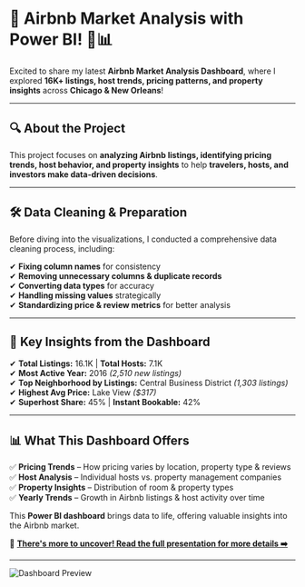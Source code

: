 # 🚀 Airbnb Market Analysis with Power BI! 🏡📊  

Excited to share my latest **Airbnb Market Analysis Dashboard**, where I explored **16K+ listings, host trends, pricing patterns, and property insights** across **Chicago & New Orleans**!  

---

## 🔍 About the Project  

This project focuses on **analyzing Airbnb listings, identifying pricing trends, host behavior, and property insights** to help **travelers, hosts, and investors make data-driven decisions**.  

---

## 🛠 Data Cleaning & Preparation  

Before diving into the visualizations, I conducted a comprehensive data cleaning process, including:  

✔ **Fixing column names** for consistency  
✔ **Removing unnecessary columns & duplicate records**  
✔ **Converting data types** for accuracy  
✔ **Handling missing values** strategically  
✔ **Standardizing price & review metrics** for better analysis  

---

## 📌 Key Insights from the Dashboard  

✔ **Total Listings:** 16.1K | **Total Hosts:** 7.1K  
✔ **Most Active Year:** 2016 *(2,510 new listings)*  
✔ **Top Neighborhood by Listings:** Central Business District *(1,303 listings)*  
✔ **Highest Avg Price:** Lake View *($317)*  
✔ **Superhost Share:** 45% | **Instant Bookable:** 42%  

---

## 📊 What This Dashboard Offers  

✅ **Pricing Trends** – How pricing varies by location, property type & reviews  
✅ **Host Analysis** – Individual hosts vs. property management companies  
✅ **Property Insights** – Distribution of room & property types  
✅ **Yearly Trends** – Growth in Airbnb listings & host activity over time  

This **Power BI dashboard** brings data to life, offering valuable insights into the Airbnb market.  

📢 **[There's more to uncover! Read the full presentation for more details ➡️](https://airbnb-analysis-insights-he12ky0.gamma.site)**  

---


![Dashboard Preview](https://github.com/user-attachments/assets/c9ee8d34-63d5-44c6-9607-e972c99470c5)

